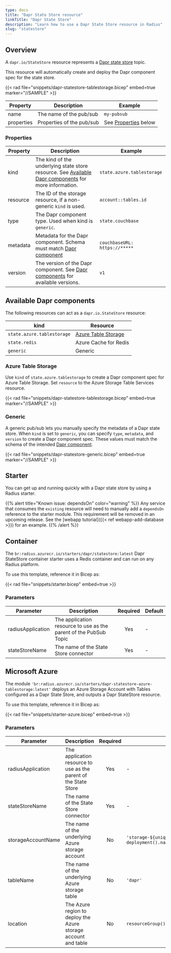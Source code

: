 ```yaml
---
type: docs
title: "Dapr State Store resource"
linkTitle: "Dapr State Store"
description: "Learn how to use a Dapr State Store resource in Radius"
slug: "statestore"
---
```


## Overview

A `dapr.io/StateStore` resource represents a [Dapr state store](https://docs.dapr.io/developing-applications/building-blocks/state-management/) topic.

This resource will automatically create and deploy the Dapr component spec for the state store.

{{< rad file="snippets/dapr-statestore-tablestorage.bicep" embed=true marker="//SAMPLE" >}}

| Property | Description | Example |
|----------|-------------|---------|
| name | The name of the pub/sub | `my-pubsub` |
| properties | Properties of the pub/sub | See [Properties](#properties) below |

### Properties

| Property | Description | Example |
|----------|-------------|---------|
| kind | The kind of the underlying state store resource. See [Available Dapr components](#available-dapr-components) for more information. | `state.azure.tablestorage`
| resource | The ID of the storage resource, if a non-generic `kind` is used. | `account::tables.id`
| type | The Dapr component type. Used when kind is `generic`. | `state.couchbase`
| metadata | Metadata for the Dapr component. Schema must match [Dapr component](https://docs.dapr.io/reference/components-reference/supported-state-stores/) | `couchbaseURL: https://*****` |
| version | The version of the Dapr component. See [Dapr components](https://docs.dapr.io/reference/components-reference/supported-state-stores/) for available versions. | `v1` |

## Available Dapr components

The following resources can act as a `dapr.io.StateStore` resource:

| kind | Resource |
|------|----------|
| `state.azure.tablestorage` | [Azure Table Storage](https://docs.microsoft.com/en-us/azure/storage/tables/table-storage-overview)
| `state.redis` | Azure Cache for Redis
| `generic` | Generic

### Azure Table Storage

Use `kind` of `state.azure.tablestorage` to create a Dapr component spec for Azure Table Storage. Set `resource` to the Azure Storage Table Services resource.

{{< rad file="snippets/dapr-statestore-tablestorage.bicep" embed=true marker="//SAMPLE" >}}

### Generic

A generic pub/sub lets you manually specify the metadata of a Dapr state store. When `kind` is set to `generic`, you can specify `type`, `metadata`, and `version` to create a Dapr component spec. These values must match the schema of the intended [Dapr component](https://docs.dapr.io/reference/components-reference/supported-state-stores/).

{{< rad file="snippets/dapr-statestore-generic.bicep" embed=true marker="//SAMPLE" >}}

## Starter

You can get up and running quickly with a Dapr state store by using a Radius starter.

{{% alert title="Known issue: dependsOn" color="warning" %}}
Any service that consumes the `existing` resource will need to manually add a `dependsOn` reference to the starter module. This requirement will be removed in an upcoming release. See the [webapp tutorial]({{< ref webapp-add-database >}}) for an example.
{{% /alert %}}

## Container

The `br:radius.azurecr.io/starters/dapr/statestore:latest` Dapr StateStore container starter uses a Redis container and can run on any Radius platform.

To use this template, reference it in Bicep as:

{{< rad file="snippets/starter.bicep" embed=true >}}

### Parameters

| Parameter | Description | Required | Default |
|-----------|-------------|:--------:|---------|
| radiusApplication | The application resource to use as the parent of the PubSub Topic | Yes | - |
| stateStoreName | The name of the State Store connector | Yes | - |

## Microsoft Azure

The module `'br:radius.azurecr.io/starters/dapr-statestore-azure-tablestorage:latest'` deploys an Azure Storage Account with Tables configured as a Dapr State Store, and outputs a Dapr StateStore resource.

To use this template, reference it in Bicep as:

{{< rad file="snippets/starter-azure.bicep" embed=true >}}

### Parameters

| Parameter | Description | Required | Default |
|-----------|-------------|:--------:|---------|
| radiusApplication | The application resource to use as the parent of the State Store | Yes | - |
| stateStoreName | The name of the State Store connector | Yes | - |
| storageAccountName | The name of the underlying Azure storage account | No | `'storage-${uniqueString(resourceGroup().id, deployment().name)}'` |
| tableName | The name of the underlying Azure storage table | No | `'dapr'` |
| location | The Azure region to deploy the Azure storage account and table | No | `resourceGroup().location` |
